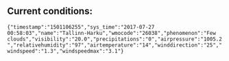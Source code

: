 ## Current conditions: 
 ``` {"timestamp":"1501106255","sys_time":"2017-07-27 00:58:03","name":"Tallinn-Harku","wmocode":"26038","phenomenon":"Few clouds","visibility":"20.0","precipitations":"0","airpressure":"1005.2","relativehumidity":"97","airtemperature":"14","winddirection":"25","windspeed":"1.3","windspeedmax":"3.1"} ```
